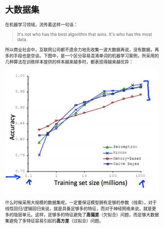 大数据集
================

在机器学习领域，流传着这样一句话：

> It's not who has the best algorithm that wins. It's who has the most data.

所以商业社会中，互联网公司都不遗余力地先收集一波大数据再说，没有数据，再多的手段也是空谈。下图中，是一个区分容易混淆单词的机器学习案例，所采用的几种算法在训练样本提供的样本越来越多时，都表现得越来越优异：

<div style="text-align:center">
<img src="../attachments/区分易混淆单词.png" width="500"></img>
</div>

什么时候采用大规模的数据集呢，一定要保证模型拥有足够的参数（线索），对于线性回归/逻辑回归来说，就是具备足够多的特征，而对于神经网络来说，就是更多的隐层单元。这样，足够多的特征避免了**高偏差**（欠拟合）问题，而足够大数据集避免了多特征容易引起的**高方差**（过拟合）问题。

